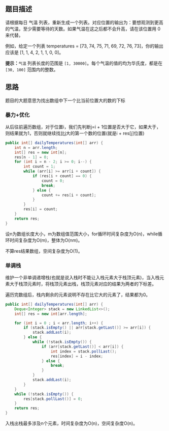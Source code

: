 ## 题目描述

请根据每日 气温 列表，重新生成一个列表。对应位置的输出为：要想观测到更高的气温，至少需要等待的天数。如果气温在这之后都不会升高，请在该位置用 0 来代替。

例如，给定一个列表 temperatures = [73, 74, 75, 71, 69, 72, 76, 73]，你的输出应该是 [1, 1, 4, 2, 1, 1, 0, 0]。

**提示：**`气温` 列表长度的范围是 `[1, 30000]`。每个气温的值的均为华氏度，都是在 `[30, 100]` 范围内的整数。

## 思路

题目的大题意思为找出数组中下一个比当前位置大的数的下标

### 暴力+优化

从后往前遍历数组，对于位置i，我们先判断j=i + 1位置是否大于它，如果大于，则结果就为1，否则就继续找比j大的第一个数的位置(就是i + res[j]位置)

```java
public int[] dailyTemperatures(int[] arr) {
    int n = arr.length;
    int[] res = new int[n];
    res[n - 1] = 0;
    for (int i = n - 2; i >= 0; i--) {
        int count = 1;
        while (arr[i] >= arr[i + count]) {
            if (res[i + count] == 0) {
                count = 0;
                break;
            } else {
                count += res[i + count];
            }
        }
        res[i] = count;
    }
    return res;
}
```

设n为数组长度大小，m为数组值范围大小，for循环时间复杂度为O(n)，while循环时间复杂度为O(m)，整体为O(nm)。

不算res结果数组，空间复杂度为O(1)。

### 单调栈

维护一个非单调递增栈(也就是说入栈时不能让入栈元素大于栈顶元素)，当入栈元素大于栈顶元素时，将栈顶元素出栈，栈顶元素对应的结果为两者的下标差。

遍历完数组后，栈内剩余的元素说明不存在比它大的元素了，结果都为0。

```java
public int[] dailyTemperatures(int[] arr) {
    Deque<Integer> stack = new LinkedList<>();
    int[] res = new int[arr.length];

    for (int i = 0 ; i < arr.length; i++) {
        if (stack.isEmpty() || arr[stack.getLast()] >= arr[i]) {
            stack.addLast(i);
        } else {
            while (!stack.isEmpty()) {
                if (arr[stack.getLast()] < arr[i]) {
                    int index = stack.pollLast();
                    res[index] = i - index;
                } else {
                    break;
                }
            }
            stack.addLast(i);
        }
    }
    while (!stack.isEmpty()) {
        res[stack.pollLast()] = 0;
    }
    return res;
}
```

入栈出栈最多涉及n个元素，时间复杂度为O(n)，空间复杂度O(n)。